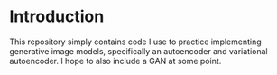 # Introduction

This repository simply contains code I use to practice implementing generative image models, specifically an autoencoder and variational autoencoder. I hope to also include a GAN at some point.